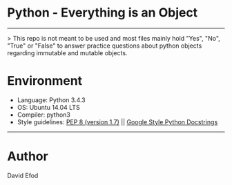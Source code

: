 # Python - Everything is an Object
<hr>
> This repo is not meant to be used and most files mainly hold "Yes", "No", "True" or "False" to answer practice questions about python objects regarding immutable and mutable objects.

# Environment
* Language: Python 3.4.3
* OS: Ubuntu 14.04 LTS
* Compiler: python3
* Style guidelines: [PEP 8 (version 1.7)](https://www.python.org/dev/peps/pep-0008/) || [Google Style Python Docstrings](http://sphinxcontrib-napoleon.readthedocs.io/en/latest/example_google.html)

<hr>

# Author
David Efod
